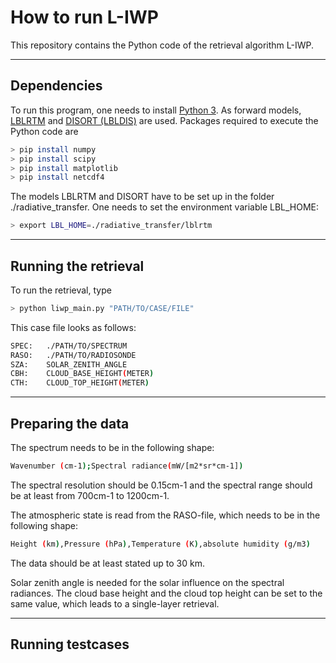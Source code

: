 # How to run L-IWP

This repository contains the Python code of the retrieval algorithm L-IWP.

-------
## Dependencies

To run this program, one needs to install [Python 3](https://www.python.org/). As forward models, [LBLRTM](http://rtweb.aer.com/lblrtm.html) and [DISORT (LBLDIS)](https://www.nssl.noaa.gov/users/dturner/public_html/lbldis/index.html) are used.
Packages required to execute the Python code are

```sh
> pip install numpy
> pip install scipy
> pip install matplotlib
> pip install netcdf4
```

The models LBLRTM and DISORT have to be set up in the folder ./radiative_transfer. One needs to set the environment variable LBL_HOME:

```sh
> export LBL_HOME=./radiative_transfer/lblrtm
```

-------
## Running the retrieval

To run the retrieval, type

```sh
> python liwp_main.py "PATH/TO/CASE/FILE"
```

This case file looks as follows:
```sh
SPEC:	./PATH/TO/SPECTRUM
RASO:	./PATH/TO/RADIOSONDE
SZA:	SOLAR_ZENITH_ANGLE
CBH:	CLOUD_BASE_HEIGHT(METER)
CTH:	CLOUD_TOP_HEIGHT(METER)
```

-------
## Preparing the data

The spectrum needs to be in the following shape:

```sh
Wavenumber (cm-1);Spectral radiance(mW/[m2*sr*cm-1])
```

The spectral resolution should be 0.15cm-1 and the spectral range should be at least from 700cm-1 to 1200cm-1.

The atmospheric state is read from the RASO-file, which needs to be in the following shape:

```sh
Height (km),Pressure (hPa),Temperature (K),absolute humidity (g/m3)
```

The data should be at least stated up to 30 km.

Solar zenith angle is needed for the solar influence on the spectral radiances. The cloud base height and the cloud top height can be set to the same value, which leads to a single-layer retrieval.

-------
## Running testcases
